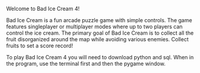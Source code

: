 Welcome to Bad Ice Cream 4!

Bad Ice Cream is a fun arcade puzzle game with simple controls. 
The game features singleplayer or multiplayer modes where up to two players can control the ice cream. 
The primary goal of Bad Ice Cream is to collect all the fruit disorganized around the map while avoiding various enemies. 
Collect fruits to set a score record!

To play Bad Ice Cream 4 you will need to download python and sql.
When in the program, use the terminal first and then the pygame window. 
